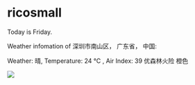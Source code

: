 # ricosmall

Today is Friday.

Weather infomation of 深圳市南山区， 广东省， 中国: 

Weather: 晴, Temperature: 24 ℃ , Air Index: 39 优森林火险 橙色

<img src="https://github-readme-stats.vercel.app/api?username=ricosmall&show_icons=true" />
